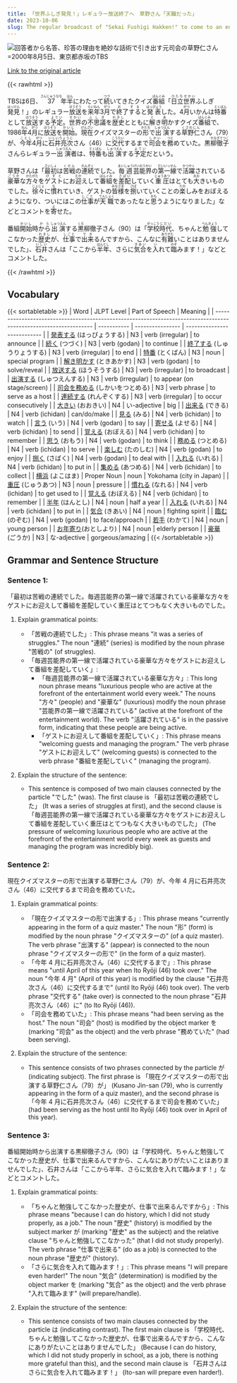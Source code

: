 ```yaml
---
title: 「世界ふしぎ発見！」レギュラー放送終了へ　草野さん「天職だった」
date: 2023-10-06
slug: The regular broadcast of "Sekai Fushigi Hakken!" to come to an end. Mr. Kusano says, "It was my calling."
---
```


![回答者から名答、珍答の理由を絶妙な話術で引き出す元司会の草野仁さん=2000年8月5日、東京都赤坂のTBS](https://www.asahicom.jp/imgopt/img/735f15acd9/comm_L/AS20231006003121.jpg "回答者から名答、珍答の理由を絶妙な話術で引き出す元司会の草野仁さん=2000年8月5日、東京都赤坂のTBS")

[Link to the original article](https://asahi.com/articles/ASRB66QCCRB6UCVL02N.html?iref=comtop_7_04)

{{< rawhtml >}}
<p>TBSは6日、<ruby>37<rt>さんじゅうなな</rt></ruby>年<ruby>半<rt>はん</rt></ruby>にわたって<ruby>続<rt>つづ</rt></ruby>いてきたクイズ<ruby>番組<rt>ばんぐみ</rt></ruby>「<ruby>日立世界<rt>ひたちせかい</rt></ruby>ふしぎ<ruby>発見<rt>はっけん</rt></ruby>！」のレギュラー<ruby>放送<rt>ほうそう</rt></ruby>を<ruby>来年<rt>らいねん</rt></ruby>3<ruby>月<rt>がつ</rt></ruby>で<ruby>終<rt>お</rt></ruby>了<ruby>する<rt>する</rt></ruby>と<ruby>発表<rt>はっぴょう</rt></ruby>した。4<ruby>月<rt>がつ</rt></ruby>いかんは<ruby>特番<rt>とくばん</rt></ruby>として<ruby>放送<rt>ほうそう</rt></ruby>する<ruby>予定<rt>よてい</rt></ruby>。<ruby>世界<rt>せかい</rt></ruby>の<ruby>不思議<rt>ふしぎ</rt></ruby>を<ruby>歴史<rt>れきし</rt></ruby>とともに<ruby>解<rt>と</rt></ruby>き<ruby>明<rt>あ</rt></ruby>かすクイズ<ruby>番組<rt>ばんぐみ</rt></ruby>で、1986<ruby>年<rt>ねん</rt></ruby>4<ruby>月<rt>がつ</rt></ruby>に<ruby>放送<rt>ほうそう</rt></ruby>を<ruby>開始<rt>かいし</rt></ruby>。<ruby>現在<rt>げんざい</rt></ruby>クイズマスターの<ruby>形<rt>かたち</rt></ruby>で<ruby>出演<rt>しゅつえん</rt></ruby>する<ruby>草野仁<rt>くさのじん</rt></ruby>さん（79）が、<ruby>今年<rt>ことし</rt></ruby>4<ruby>月<rt>がつ</rt></ruby>に<ruby>石井亮次<rt>いしいりょうじ</rt></ruby>さん（46）に<ruby>交代<rt>こうたい</rt></ruby>するまで<ruby>司会<rt>しかい</rt></ruby>を<ruby>務<rt>つと</rt></ruby>めていた。黒<ruby>柳徹子<rt>やなぎてつこ</rt></ruby>さんらレギュラー<ruby>出演<rt>しゅつえん</rt></ruby>者は、<ruby>特番<rt>とくばん</rt></ruby>も<ruby>出演<rt>しゅつえん</rt></ruby>する<ruby>予定<rt>よてい</rt></ruby>だという。</p>

<p>草野さんは「<ruby>最初<rt>さいしょ</rt></ruby>は<ruby>苦戦<rt>くせん</rt></ruby>の<ruby>連続<rt>れんぞく</rt></ruby>でした。<ruby>毎週<rt>まいしゅう</rt></ruby><ruby>芸能界<rt>げいのうかい</rt></ruby>の<ruby>第一線<rt>だいいっせん</rt></ruby>で<ruby>活躍<rt>かつやく</rt></ruby>されている<ruby>豪華<rt>ごうか</rt></ruby>な<ruby>方々<rt>かたがた</rt></ruby>を<ruby>ゲスト<rt>げすと</rt></ruby>にお<ruby>迎<rt>むか</rt></ruby>えして<ruby>番組<rt>ばんぐみ</rt></ruby>を<ruby>差配<rt>さばい</rt></ruby>していく<ruby>重圧<rt>じゅうあつ</rt></ruby>はとても<ruby>大<rt>おお</rt></ruby>きいものでした。<ruby>徐々<rt>じょじょ</rt></ruby>に<ruby>慣<rt>な</rt></ruby>れていき、ゲストの<ruby>皆様<rt>みなさま</rt></ruby>を<ruby>捌<rt>さば</rt></ruby>いていくことの<ruby>楽<rt>たの</rt></ruby>しみをおぼえるようになり、ついにはこの<ruby>仕事<rt>しごと</rt></ruby>が<ruby>天職<rt>てんしょく</rt></ruby>であったなと<ruby>思<rt>おも</rt></ruby>うようになりました」などとコメントを<ruby>寄<rt>よ</rt></ruby>せた。</p>
<p>番組<ruby>開始<rt>かいし</rt></ruby>時<ruby>から<rt>から</ruby><ruby>出演<rt>しゅつえん</rt></ruby>する<ruby>黒<rt>くろ</rt></ruby>柳徹子さん（90）は「<ruby>学校<rt>がっこう</rt></ruby><ruby>時代<rt>じだい</rt></ruby>、ちゃんと<ruby>勉強<rt>べんきょう</rt></ruby>してこなかった<ruby>歴史<rt>れきし</rt></ruby>が、<ruby>仕事<rt>しごと</rt></ruby>で<ruby>出来<rt>でき</rt></ruby>るんですから、こんなに<ruby>有難<rt>ありがた</rt></ruby>いことはありませんでした」、<ruby>石井<rt>いしい</rt></ruby>さんは「ここから<ruby>半年<rt>はんとし</rt></ruby>、さらに<ruby>気合<rt>きあい</rt></ruby>を<ruby>入<rt>い</rt></ruby>れて<ruby>臨<rt>のぞ</rt></ruby>みます！」などとコメントした。</p>
{{< /rawhtml >}}

## Vocabulary

{{< sortabletable >}}
| Word | JLPT Level | Part of Speech | Meaning |
| ----------------------------------------------------------------------------------------------------------------- | ----------- | ---------------- | --------------------------- |
| [発表する](https://jisho.org/search/%E7%99%BA%E8%A1%A8%E3%81%99%E3%82%8B) (はっぴょうする) | N3 | verb (irregular) | to announce |
| [続く](https://jisho.org/search/%E7%B6%9A%E3%81%8F) (つづく) | N3 | verb (godan) | to continue |
| [終了する](https://jisho.org/search/%E7%B5%82%E4%BA%86%E3%81%99%E3%82%8B) (しゅうりょうする) | N3 | verb (irregular) | to end |
| [特番](https://jisho.org/search/%E7%89%B9%E7%95%AA) (とくばん) | N3 | noun | special program |
| [解き明かす](https://jisho.org/search/%E8%A7%A3%E3%81%8D%E6%98%8E%E3%81%8B%E3%81%99) (ときあかす) | N3 | verb (godan) | to solve/reveal |
| [放送する](https://jisho.org/search/%E6%94%BE%E9%80%81%E3%81%99%E3%82%8B) (ほうそうする) | N3 | verb (irregular) | to broadcast |
| [出演する](https://jisho.org/search/%E5%87%BA%E6%BC%94%E3%81%99%E3%82%8B) (しゅつえんする) | N3 | verb (irregular) | to appear (on stage/screen) |
| [司会を務める](https://jisho.org/search/%E5%8F%B8%E4%BC%9A%E3%82%92%E5%8B%99%E3%82%81%E3%82%8B) (しかいをつとめる) | N3 | verb phrase | to serve as a host |
| [連続する](https://jisho.org/search/%E9%80%A3%E7%B6%9A%E3%81%99%E3%82%8B) (れんぞくする) | N3 | verb (irregular) | to occur consecutively |
| [大きい](https://jisho.org/search/%E5%A4%A7%E3%81%8D%E3%81%84) (おおきい) | N4 | い-adjective | big |
| [出来る](https://jisho.org/search/%E5%87%BA%E6%9D%A5%E3%82%8B) (できる) | N4 | verb (ichidan) | can/do/make |
| [見る](https://jisho.org/search/%E8%A6%8B%E3%82%8B) (みる) | N4 | verb (ichidan) | to watch |
| [言う](https://jisho.org/search/%E8%A8%80%E3%81%86) (いう) | N4 | verb (godan) | to say |
| [寄せる](https://jisho.org/search/%E5%AF%84%E3%81%9B%E3%82%8B) (よせる) | N4 | verb (ichidan) | to send |
| [覚える](https://jisho.org/search/%E8%A6%9A%E3%81%88%E3%82%8B) (おぼえる) | N4 | verb (ichidan) | to remember |
| [思う](https://jisho.org/search/%E6%80%9D%E3%81%86) (おもう) | N4 | verb (godan) | to think |
| [務める](https://jisho.org/search/%E5%8B%99%E3%82%81%E3%82%8B) (つとめる) | N4 | verb (ichidan) | to serve |
| [楽しむ](https://jisho.org/search/%E6%A5%BD%E3%81%97%E3%82%80) (たのしむ) | N4 | verb (godan) | to enjoy |
| [捌く](https://jisho.org/search/%E6%8D%8C%E3%81%8F) (さばく) | N4 | verb (godan) | to deal with |
| [入れる](https://jisho.org/search/%E5%85%A5%E3%82%8C%E3%82%8B) (いれる) | N4 | verb (ichidan) | to put in |
| [集める](https://jisho.org/search/%E9%9B%86%E3%82%81%E3%82%8B) (あつめる) | N4 | verb (ichidan) | to collect |
| [横浜](https://jisho.org/search/%E6%A8%AA%E6%B5%9C) (よこはま) | Proper Noun | noun | Yokohama (city in Japan) |
| [重圧](https://jisho.org/search/%E9%87%8D%E5%9C%A7) (じゅうあつ) | N3 | noun | pressure |
| [慣れる](https://jisho.org/search/%E6%85%A3%E3%82%8C%E3%82%8B) (なれる) | N4 | verb (ichidan) | to get used to |
| [覚える](https://jisho.org/search/%E8%A6%9A%E3%81%88%E3%82%8B) (おぼえる) | N4 | verb (ichidan) | to remember |
| [半年](https://jisho.org/search/%E5%8D%8A%E5%B9%B4) (はんとし) | N4 | noun | half a year |
| [入れる](https://jisho.org/search/%E5%85%A5%E3%82%8C%E3%82%8B) (いれる) | N4 | verb (ichidan) | to put in |
| [気合](https://jisho.org/search/%E6%B0%97%E5%90%88) (きあい) | N4 | noun | fighting spirit |
| [臨む](https://jisho.org/search/%E8%87%A8%E3%82%80) (のぞむ) | N4 | verb (godan) | to face/approach |
| [若手](https://jisho.org/search/%E8%8B%A5%E6%89%8B) (わかて) | N4 | noun | young person |
| [お年寄り](https://jisho.org/search/%E3%81%8A%E5%B9%B4%E5%AF%84%E3%82%8A)(おとしより) | N4 | noun | elderly person |
| [豪華](https://jisho.org/search/%E8%B1%AA%E8%8F%AF) (ごうか) | N3 | な-adjective | gorgeous/amazing |
{{< /sortabletable >}}

## Grammar and Sentence Structure

### Sentence 1:

「最初は苦戦の連続でした。毎週芸能界の第一線で活躍されている豪華な方々をゲストにお迎えして番組を差配していく重圧はとてつもなく大きいものでした。

1. Explain grammatical points:

   - 「苦戦の連続でした」: This phrase means "it was a series of struggles." The noun "連続" (series) is modified by the noun phrase "苦戦の" (of struggles).
   - 「毎週芸能界の第一線で活躍されている豪華な方々をゲストにお迎えして番組を差配していく」:
     - 「毎週芸能界の第一線で活躍されている豪華な方々」: This long noun phrase means "luxurious people who are active at the forefront of the entertainment world every week." The nouns "方々" (people) and "豪華な" (luxurious) modify the noun phrase "芸能界の第一線で活躍されている" (active at the forefront of the entertainment world). The verb "活躍されている" is in the passive form, indicating that these people are being active.
     - 「ゲストにお迎えして番組を差配していく」: This phrase means "welcoming guests and managing the program." The verb phrase "ゲストにお迎えして" (welcoming guests) is connected to the verb phrase "番組を差配していく" (managing the program).

2. Explain the structure of the sentence:
   - This sentence is composed of two main clauses connected by the particle "でした" (was). The first clause is 「最初は苦戦の連続でした」 (It was a series of struggles at first), and the second clause is 「毎週芸能界の第一線で活躍されている豪華な方々をゲストにお迎えして番組を差配していく重圧はとてつもなく大きいものでした」 (The pressure of welcoming luxurious people who are active at the forefront of the entertainment world every week as guests and managing the program was incredibly big).

### Sentence 2:

現在クイズマスターの形で出演する草野仁さん（79）が、今年 4 月に石井亮次さん（46）に交代するまで司会を務めていた。

1. Explain grammatical points:

   - 「現在クイズマスターの形で出演する」: This phrase means "currently appearing in the form of a quiz master." The noun "形" (form) is modified by the noun phrase "クイズマスターの" (of a quiz master). The verb phrase "出演する" (appear) is connected to the noun phrase "クイズマスターの形で" (in the form of a quiz master).
   - 「今年 4 月に石井亮次さん（46）に交代するまで」: This phrase means "until April of this year when Ito Ryōji (46) took over." The noun "今年 4 月" (April of this year) is modified by the clause "石井亮次さん（46）に交代するまで" (until Ito Ryōji (46) took over). The verb phrase "交代する" (take over) is connected to the noun phrase "石井亮次さん（46）に" (to Ito Ryōji (46)).
   - 「司会を務めていた」: This phrase means "had been serving as the host." The noun "司会" (host) is modified by the object marker を (marking "司会" as the object) and the verb phrase "務めていた" (had been serving).

2. Explain the structure of the sentence:
   - This sentence consists of two phrases connected by the particle が (indicating subject). The first phrase is 「現在クイズマスターの形で出演する草野仁さん（79）が」 (Kusano Jin-san (79), who is currently appearing in the form of a quiz master), and the second phrase is 「今年 4 月に石井亮次さん（46）に交代するまで司会を務めていた」 (had been serving as the host until Ito Ryōji (46) took over in April of this year).

### Sentence 3:

番組開始時から出演する黒柳徹子さん（90）は「学校時代、ちゃんと勉強してこなかった歴史が、仕事で出来るんですから、こんなにありがたいことはありませんでした」、石井さんは「ここから半年、さらに気合を入れて臨みます！」などとコメントした。

1. Explain grammatical points:

   - 「ちゃんと勉強してこなかった歴史が、仕事で出来るんですから」: This phrase means "because I can do history, which I did not study properly, as a job." The noun "歴史" (history) is modified by the subject marker が (marking "歴史" as the subject) and the relative clause "ちゃんと勉強してこなかった" (that I did not study properly). The verb phrase "仕事で出来る" (do as a job) is connected to the noun phrase "歴史が" (history).
   - 「さらに気合を入れて臨みます！」: This phrase means "I will prepare even harder!" The noun "気合" (determination) is modified by the object marker を (marking "気合" as the object) and the verb phrase "入れて臨みます" (will prepare/handle).

2. Explain the structure of the sentence:
   - This sentence consists of two main clauses connected by the particle は (indicating contrast). The first main clause is 「学校時代、ちゃんと勉強してこなかった歴史が、仕事で出来るんですから、こんなにありがたいことはありませんでした」 (Because I can do history, which I did not study properly in school, as a job, there is nothing more grateful than this), and the second main clause is 「石井さんはさらに気合を入れて臨みます！」 (Ito-san will prepare even harder!).
